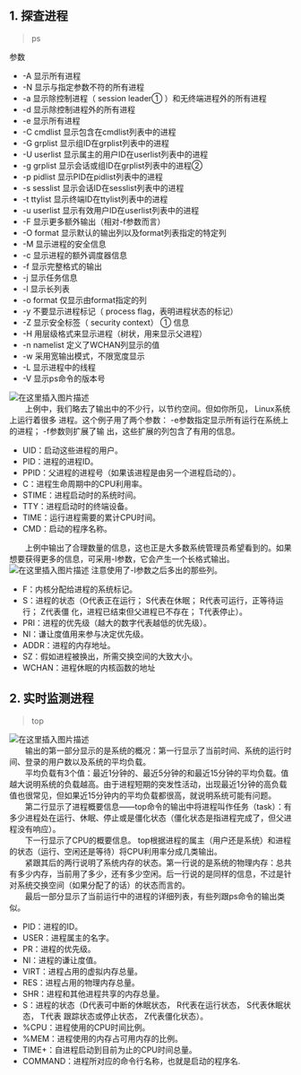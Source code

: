 ## 1. 探查进程
>ps  

参数  
- -A 显示所有进程
- -N 显示与指定参数不符的所有进程
- -a 显示除控制进程（ session leader① ）和无终端进程外的所有进程
- -d 显示除控制进程外的所有进程
- -e 显示所有进程
- -C cmdlist 显示包含在cmdlist列表中的进程
- -G grplist 显示组ID在grplist列表中的进程
- -U userlist 显示属主的用户ID在userlist列表中的进程
- -g grplist 显示会话或组ID在grplist列表中的进程②
- -p pidlist 显示PID在pidlist列表中的进程
- -s sesslist 显示会话ID在sesslist列表中的进程
- -t ttylist 显示终端ID在ttylist列表中的进程
- -u userlist 显示有效用户ID在userlist列表中的进程
- -F 显示更多额外输出（相对-f参数而言）
- -O format 显示默认的输出列以及format列表指定的特定列
- -M 显示进程的安全信息
- -c 显示进程的额外调度器信息
- -f 显示完整格式的输出
- -j 显示任务信息
- -l 显示长列表
- -o format 仅显示由format指定的列
- -y 不要显示进程标记（ process flag，表明进程状态的标记）
- -Z 显示安全标签（ security context） ① 信息
- -H 用层级格式来显示进程（树状，用来显示父进程）
- -n namelist 定义了WCHAN列显示的值
- -w 采用宽输出模式，不限宽度显示
- -L 显示进程中的线程
- -V 显示ps命令的版本号

![在这里插入图片描述](https://img-blog.csdnimg.cn/20190514191146434.png?x-oss-process=image/watermark,type_ZmFuZ3poZW5naGVpdGk,shadow_10,text_aHR0cHM6Ly9ibG9nLmNzZG4ubmV0L3FxXzI1NTk4NDUz,size_16,color_FFFFFF,t_70)  
&emsp;&emsp;上例中，我们略去了输出中的不少行，以节约空间。但如你所见， Linux系统上运行着很多
进程。这个例子用了两个参数： -e参数指定显示所有运行在系统上的进程； -f参数则扩展了输
出，这些扩展的列包含了有用的信息。  
- UID：启动这些进程的用户。
- PID：进程的进程ID。
- PPID：父进程的进程号（如果该进程是由另一个进程启动的）。
- C：进程生命周期中的CPU利用率。
- STIME：进程启动时的系统时间。
- TTY：进程启动时的终端设备。
- TIME：运行进程需要的累计CPU时间。
- CMD：启动的程序名称。

&emsp;&emsp;上例中输出了合理数量的信息，这也正是大多数系统管理员希望看到的。如果想要获得更多的信息，可采用-l参数，它会产生一个长格式输出。  
![在这里插入图片描述](https://img-blog.csdnimg.cn/20190514192259394.png)
注意使用了-l参数之后多出的那些列。
- F：内核分配给进程的系统标记。
- S：进程的状态（O代表正在运行； S代表在休眠； R代表可运行，正等待运行； Z代表僵
化，进程已结束但父进程已不存在； T代表停止）。
- PRI：进程的优先级（越大的数字代表越低的优先级）。
- NI：谦让度值用来参与决定优先级。
- ADDR：进程的内存地址。
- SZ：假如进程被换出，所需交换空间的大致大小。
- WCHAN：进程休眠的内核函数的地址

## 2. 实时监测进程
> top

![在这里插入图片描述](https://img-blog.csdnimg.cn/20190514192816607.png?x-oss-process=image/watermark,type_ZmFuZ3poZW5naGVpdGk,shadow_10,text_aHR0cHM6Ly9ibG9nLmNzZG4ubmV0L3FxXzI1NTk4NDUz,size_16,color_FFFFFF,t_70)  
&emsp;&emsp;输出的第一部分显示的是系统的概况：第一行显示了当前时间、系统的运行时间、登录的用户数以及系统的平均负载。  
&emsp;&emsp;平均负载有3个值：最近1分钟的、最近5分钟的和最近15分钟的平均负载。值越大说明系统的负载越高。由于进程短期的突发性活动，出现最近1分钟的高负载值也很常见，但如果近15分钟内的平均负载都很高，就说明系统可能有问题。  
&emsp;&emsp;第二行显示了进程概要信息——top命令的输出中将进程叫作任务（task）：有多少进程处在运行、休眠、停止或是僵化状态（僵化状态是指进程完成了，但父进程没有响应）。  
&emsp;&emsp;下一行显示了CPU的概要信息。 top根据进程的属主（用户还是系统）和进程的状态（运行、空闲还是等待）将CPU利用率分成几类输出。  
&emsp;&emsp;紧跟其后的两行说明了系统内存的状态。第一行说的是系统的物理内存：总共有多少内存，当前用了多少，还有多少空闲。后一行说的是同样的信息，不过是针对系统交换空间（如果分配了的话）的状态而言的。  
&emsp;&emsp;最后一部分显示了当前运行中的进程的详细列表，有些列跟ps命令的输出类似。
- PID：进程的ID。
- USER：进程属主的名字。
- PR：进程的优先级。
- NI：进程的谦让度值。
- VIRT：进程占用的虚拟内存总量。
- RES：进程占用的物理内存总量。
- SHR：进程和其他进程共享的内存总量。
- S：进程的状态（D代表可中断的休眠状态， R代表在运行状态， S代表休眠状态， T代表
跟踪状态或停止状态， Z代表僵化状态）。
- %CPU：进程使用的CPU时间比例。
- %MEM：进程使用的内存占可用内存的比例。
- TIME+：自进程启动到目前为止的CPU时间总量。
- COMMAND：进程所对应的命令行名称，也就是启动的程序名.
